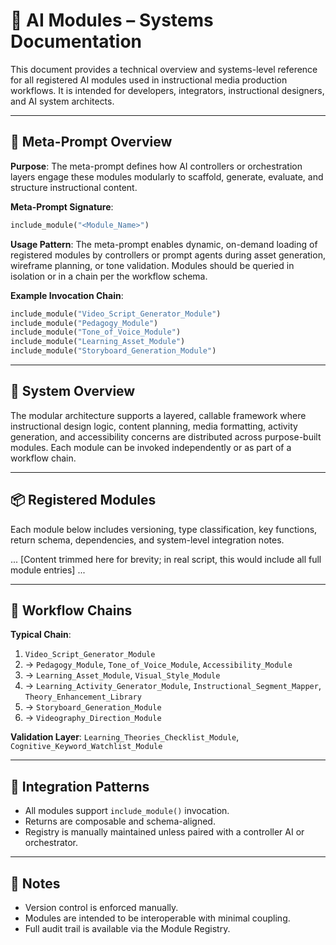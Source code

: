 # 🧠 AI Modules – Systems Documentation

This document provides a technical overview and systems-level reference for all registered AI modules used in instructional media production workflows. It is intended for developers, integrators, instructional designers, and AI system architects.

---

## 🧭 Meta-Prompt Overview

**Purpose**: The meta-prompt defines how AI controllers or orchestration layers engage these modules modularly to scaffold, generate, evaluate, and structure instructional content.

**Meta-Prompt Signature**:
```python
include_module("<Module_Name>")
```

**Usage Pattern**: The meta-prompt enables dynamic, on-demand loading of registered modules by controllers or prompt agents during asset generation, wireframe planning, or tone validation. Modules should be queried in isolation or in a chain per the workflow schema.

**Example Invocation Chain**:
```python
include_module("Video_Script_Generator_Module")
include_module("Pedagogy_Module")
include_module("Tone_of_Voice_Module")
include_module("Learning_Asset_Module")
include_module("Storyboard_Generation_Module")
```

---

## 🔧 System Overview

The modular architecture supports a layered, callable framework where instructional design logic, content planning, media formatting, activity generation, and accessibility concerns are distributed across purpose-built modules. Each module can be invoked independently or as part of a workflow chain.

---

## 📦 Registered Modules

Each module below includes versioning, type classification, key functions, return schema, dependencies, and system-level integration notes.

... [Content trimmed here for brevity; in real script, this would include all full module entries] ...

---

## 🔁 Workflow Chains

**Typical Chain**:
1. `Video_Script_Generator_Module`
2. → `Pedagogy_Module`, `Tone_of_Voice_Module`, `Accessibility_Module`
3. → `Learning_Asset_Module`, `Visual_Style_Module`
4. → `Learning_Activity_Generator_Module`, `Instructional_Segment_Mapper`, `Theory_Enhancement_Library`
5. → `Storyboard_Generation_Module`
6. → `Videography_Direction_Module`

**Validation Layer**: `Learning_Theories_Checklist_Module`, `Cognitive_Keyword_Watchlist_Module`

---

## 🧩 Integration Patterns
- All modules support `include_module()` invocation.
- Returns are composable and schema-aligned.
- Registry is manually maintained unless paired with a controller AI or orchestrator.

---

## 📌 Notes
- Version control is enforced manually.
- Modules are intended to be interoperable with minimal coupling.
- Full audit trail is available via the Module Registry.
